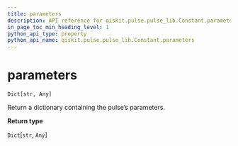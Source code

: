 ```yaml
---
title: parameters
description: API reference for qiskit.pulse.pulse_lib.Constant.parameters
in_page_toc_min_heading_level: 1
python_api_type: property
python_api_name: qiskit.pulse.pulse_lib.Constant.parameters
---
```


# parameters

<span id="qiskit.pulse.pulse_lib.Constant.parameters" />

`Dict[str, Any]`

Return a dictionary containing the pulse’s parameters.

**Return type**

`Dict`\[`str`, `Any`]

